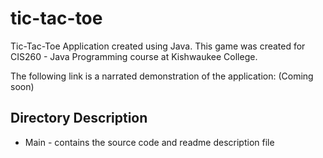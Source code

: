 # tic-tac-toe

Tic-Tac-Toe Application created using Java. This game was created for CIS260 - Java Programming course at Kishwaukee College.

The following link is a narrated demonstration of the application: (Coming soon)

## Directory Description
  - Main - contains the source code and readme description file

